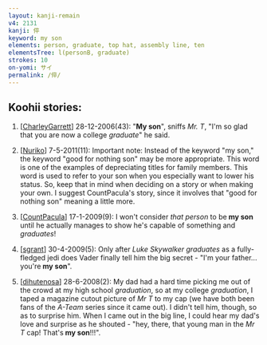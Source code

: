 ```yaml
---
layout: kanji-remain
v4: 2131
kanji: 倅
keyword: my son
elements: person, graduate, top hat, assembly line, ten
elementsTree: l(personB, graduate)
strokes: 10
on-yomi: サイ
permalink: /倅/
---
```


## Koohii stories: 

1) [<a href="http://kanji.koohii.com/profile/CharleyGarrett">CharleyGarrett</a>] 28-12-2006(43): &quot;<strong>My son</strong>&quot;, sniffs <em>Mr. T</em>, &quot;I&#039;m so glad that you are now a college <em>graduate</em>&quot; he said.

2) [<a href="http://kanji.koohii.com/profile/Nuriko">Nuriko</a>] 7-5-2011(11): Important note: Instead of the keyword &quot;my son,&quot; the keyword &quot;good for nothing son&quot; may be more appropriate. This word is one of the examples of depreciating titles for family members. This word is used to refer to your son when you especially want to lower his status. So, keep that in mind when deciding on a story or when making your own. I suggest CountPacula&#039;s story, since it involves that &quot;good for nothing son&quot; meaning a little more.

3) [<a href="http://kanji.koohii.com/profile/CountPacula">CountPacula</a>] 17-1-2009(9): I won&#039;t consider <em>that person</em> to be<strong> my son</strong> until he actually manages to show he&#039;s capable of something and <em>graduates</em>!

4) [<a href="http://kanji.koohii.com/profile/sgrant">sgrant</a>] 30-4-2009(5): Only after <em>Luke Skywalker graduates</em> as a fully-fledged jedi does Vader finally tell him the big secret - &quot;I&#039;m your father... you&#039;re<strong> my son</strong>&quot;.

5) [<a href="http://kanji.koohii.com/profile/dihutenosa">dihutenosa</a>] 28-6-2008(2): My dad had a hard time picking me out of the crowd at my high school <em>graduation</em>, so at my college <em>graduation</em>, I taped a magazine cutout picture of <em>Mr T</em> to my cap (we have both been fans of the <em>A-Team</em> series since it came out). I didn&#039;t tell him, though, so as to surprise him. When I came out in the big line, I could hear my dad&#039;s love and surprise as he shouted - &quot;hey, there, that young man in the <em>Mr T</em> cap! That&#039;s<strong> my son</strong>!!!&quot;.


